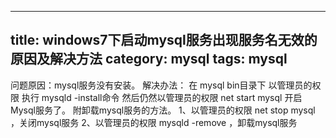 
---
title:  windows7下启动mysql服务出现服务名无效的原因及解决方法
category: mysql
tags: mysql
---
问题原因：mysql服务没有安装。
解决办法： 在 mysql bin目录下 以管理员的权限 执行 mysqld -install命令
然后仍然以管理员的权限 net start mysql 开启Mysql服务了。
附卸载mysql服务的方法。
1、以管理员的权限 net stop mysql ，关闭mysql服务
2、以管理员的权限 mysqld -remove ，卸载mysql服务